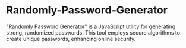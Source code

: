# Randomly-Password-Generator
"Randomly Password Generator" is a JavaScript utility for generating strong, randomized passwords. This tool employs secure algorithms to create unique passwords, enhancing online security.
